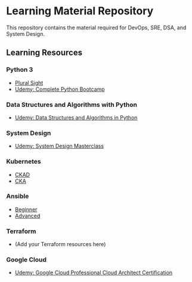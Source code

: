 # Learning Material Repository

This repository contains the material required for DevOps, SRE, DSA, and System Design.

## Learning Resources

### Python 3
- [Plural Sight](https://app.pluralsight.com/paths/skills/python-3)
- [Udemy: Complete Python Bootcamp](https://www.udemy.com/course/complete-python-bootcamp)

### Data Structures and Algorithms with Python
- [Udemy: Data Structures and Algorithms in Python](https://www.udemy.com/course/data-structures-and-algorithms-in-python-gb)

### System Design
- [Udemy: System Design Masterclass](https://www.udemy.com/course/system-design-masterclass)

### Kubernetes
- [CKAD](https://www.udemy.com/course/certified-kubernetes-application-developer)
- [CKA](https://www.udemy.com/course/certified-kubernetes-administrator-with-practice-tests)

### Ansible
- [Beginner](https://www.udemy.com/course/learn-ansible)
- [Advanced](https://www.udemy.com/course/learn-ansible-advanced)

### Terraform
- (Add your Terraform resources here)

### Google Cloud
- [Udemy: Google Cloud Professional Cloud Architect Certification](https://www.udemy.com/course/google-cloud-professional-cloud-architect-certification)


